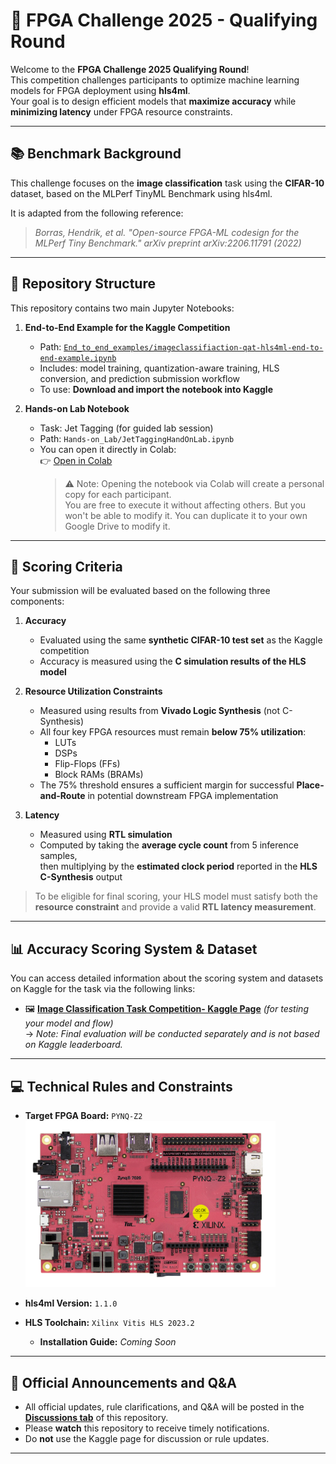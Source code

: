 # 🚀 FPGA Challenge 2025 - Qualifying Round

Welcome to the **FPGA Challenge 2025 Qualifying Round**!  
This competition challenges participants to optimize machine learning models for FPGA deployment using **hls4ml**.  
Your goal is to design efficient models that **maximize accuracy** while **minimizing latency** under FPGA resource constraints.

---

## 📚 Benchmark Background

This challenge focuses on the **image classification** task using the **CIFAR-10** dataset, based on the MLPerf TinyML Benchmark using hls4ml.

It is adapted from the following reference:

> *Borras, Hendrik, et al. "Open-source FPGA-ML codesign for the MLPerf Tiny Benchmark." arXiv preprint arXiv:2206.11791 (2022)*

---

## 📁 Repository Structure

This repository contains two main Jupyter Notebooks:

1. **End-to-End Example for the Kaggle Competition**  
   - Path: [`End_to_end_examples/imageclassifiaction-qat-hls4ml-end-to-end-example.ipynb`](https://github.com/nycu-pcs-lab/FPGA_Challenge2025_Qualifying_Round_Challenge/blob/main/End_to_end_examples/imageclassifiaction-qat-hls4ml-end-to-end-example.ipynb)  
   - Includes: model training, quantization-aware training, HLS conversion, and prediction submission workflow  
   - To use: **Download and import the notebook into Kaggle**
    
2. **Hands-on Lab Notebook**  
   - Task: Jet Tagging (for guided lab session)  
   - Path: `Hands-on_Lab/JetTaggingHandOnLab.ipynb`  
   - You can open it directly in Colab:  
     👉 [Open in Colab](https://colab.research.google.com/github/nycu-pcs-lab/FPGA_Challenge2025_Qualifying_Round_Challenge/blob/main/Hands-on_Lab/JetTaggingHandOnLab.ipynb)
     > ⚠️ Note: Opening the notebook via Colab will create a personal copy for each participant.  
      > You are free to execute it without affecting others.
     > But you won't be able to modify it. You can duplicate it to your own Google Drive to modify it.


---

## 🧮 Scoring Criteria

Your submission will be evaluated based on the following three components:

1. **Accuracy**  
   - Evaluated using the same **synthetic CIFAR-10 test set** as the Kaggle competition
   - Accuracy is measured using the **C simulation results of the HLS model**

2. **Resource Utilization Constraints**  
   - Measured using results from **Vivado Logic Synthesis** (not C-Synthesis)  
   - All four key FPGA resources must remain **below 75% utilization**:
     - LUTs  
     - DSPs  
     - Flip-Flops (FFs)  
     - Block RAMs (BRAMs)  
   - The 75% threshold ensures a sufficient margin for successful **Place-and-Route** in potential downstream FPGA implementation

3. **Latency**  
   - Measured using **RTL simulation**  
   - Computed by taking the **average cycle count** from 5 inference samples,  
     then multiplying by the **estimated clock period** reported in the **HLS C-Synthesis** output

> To be eligible for final scoring, your HLS model must satisfy both the **resource constraint** and provide a valid **RTL latency measurement**.

---

## 📊 Accuracy Scoring System & Dataset

You can access detailed information about the scoring system and datasets on Kaggle for the task via the following links:

- 🖼️ **[Image Classification Task Competition- Kaggle Page](https://www.kaggle.com/t/6d1444ed9f804d379d13c68a18a2cf58)** *(for testing your model and flow)*  
  → *Note: Final evaluation will be conducted separately and is not based on Kaggle leaderboard.*

---

## 💻 Technical Rules and Constraints

- **Target FPGA Board:** `PYNQ-Z2`  
  <img src="./Figures/PYNQ-Z2-Large-scaled.jpg" alt="PYNQ-Z2 FPGA" width="400">

- **hls4ml Version:** `1.1.0`  
- **HLS Toolchain:** `Xilinx Vitis HLS 2023.2`  
  - **Installation Guide:** *Coming Soon*

---

## 📣 Official Announcements and Q&A

- All official updates, rule clarifications, and Q&A will be posted in the **[Discussions tab](https://github.com/nycu-pcs-lab/FPGA_Challenge2025_Qualifying_Round_Challenge/discussions)** of this repository.
- Please **watch** this repository to receive timely notifications.
- Do **not** use the Kaggle page for discussion or rule updates.

---

